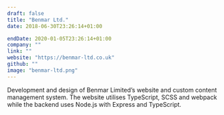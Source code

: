 ```yaml
---
draft: false
title: "Benmar Ltd."
date: 2018-06-30T23:26:14+01:00

endDate: 2020-01-05T23:26:14+01:00
company: ""
link: ""
website: "https://benmar-ltd.co.uk"
github: ""
image: "benmar-ltd.png"
---
```

Development and design of Benmar Limited’s website and custom content management system. The website utilises TypeScript, SCSS and webpack while the backend uses Node.js with Express and TypeScript.
